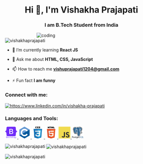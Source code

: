 <h1 align="center">Hi 👋, I'm Vishakha Prajapati</h1>
<h3 align="center">I am B.Tech Student from India</h3>
<img  align="right"  alt="coding"  width="400" src="https://media2.giphy.com/media/v1.Y2lkPTc5MGI3NjExZzRmaHc1cWwya3J2MzJnczFiNXdreWZkeDhrOGxmcnJyNGxtM3Z6bSZlcD12MV9pbnRlcm5hbF9naWZfYnlfaWQmY3Q9cw/NgurY1o4z080Jfoyzw/giphy.gif">

<p align="left"> <img src="https://komarev.com/ghpvc/?username=vishakhaprajapati&label=Profile%20views&color=0e75b6&style=flat" alt="vishakhaprajapati" /> </p>

- 🌱 I’m currently learning **React JS**

- 💬 Ask me about **HTML, CSS, JavaScript**

- 📫 How to reach me **vishuprajapati1204@gmail.com**

- ⚡ Fun fact **I am funny**

<h3 align="left">Connect with me:</h3>
<p align="left">
<a href="https://linkedin.com/in/https://www.linkedin.com/in/vishakha-prajapati" target="blank"><img align="center" src="https://raw.githubusercontent.com/rahuldkjain/github-profile-readme-generator/master/src/images/icons/Social/linked-in-alt.svg" alt="https://www.linkedin.com/in/vishakha-prajapati" height="30" width="40" /></a>
</p>

<h3 align="left">Languages and Tools:</h3>
<p align="left"> <a href="https://getbootstrap.com" target="_blank" rel="noreferrer"> <img src="https://raw.githubusercontent.com/devicons/devicon/master/icons/bootstrap/bootstrap-plain-wordmark.svg" alt="bootstrap" width="40" height="40"/> </a> <a href="https://www.cprogramming.com/" target="_blank" rel="noreferrer"> <img src="https://raw.githubusercontent.com/devicons/devicon/master/icons/c/c-original.svg" alt="c" width="40" height="40"/> </a> <a href="https://www.w3schools.com/css/" target="_blank" rel="noreferrer"> <img src="https://raw.githubusercontent.com/devicons/devicon/master/icons/css3/css3-original-wordmark.svg" alt="css3" width="40" height="40"/> </a> <a href="https://www.w3.org/html/" target="_blank" rel="noreferrer"> <img src="https://raw.githubusercontent.com/devicons/devicon/master/icons/html5/html5-original-wordmark.svg" alt="html5" width="40" height="40"/> </a> <a href="https://developer.mozilla.org/en-US/docs/Web/JavaScript" target="_blank" rel="noreferrer"> <img src="https://raw.githubusercontent.com/devicons/devicon/master/icons/javascript/javascript-original.svg" alt="javascript" width="40" height="40"/> </a> <a href="https://www.postgresql.org" target="_blank" rel="noreferrer"> <img src="https://raw.githubusercontent.com/devicons/devicon/master/icons/postgresql/postgresql-original-wordmark.svg" alt="postgresql" width="40" height="40"/> </a> </p>

<p><img align="left" src="https://github-readme-stats.vercel.app/api/top-langs?username=vishakhaprajapati&show_icons=true&locale=en&layout=compact" alt="vishakhaprajapati" /></p>

<p>&nbsp;<img align="center" src="https://github-readme-stats.vercel.app/api?username=vishakhaprajapati&show_icons=true&locale=en" alt="vishakhaprajapati" /></p>

<p><img align="center" src="https://github-readme-streak-stats.herokuapp.com/?user=vishakhaprajapati&" alt="vishakhaprajapati" /></p>

